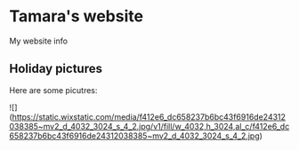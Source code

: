 # Tamara's website

My website info

## Holiday pictures

Here are some picutres:

![] (https://static.wixstatic.com/media/f412e6_dc658237b6bc43f6916de24312038385~mv2_d_4032_3024_s_4_2.jpg/v1/fill/w_4032,h_3024,al_c/f412e6_dc658237b6bc43f6916de24312038385~mv2_d_4032_3024_s_4_2.jpg)
